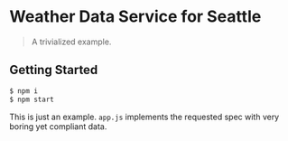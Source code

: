 # Weather Data Service for Seattle
> A trivialized example.

## Getting Started

```bash
$ npm i
$ npm start
```

This is just an example. `app.js` implements the requested spec with very boring yet compliant data.
